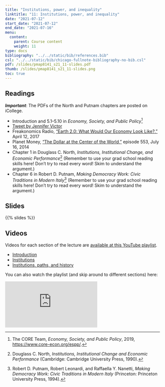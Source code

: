 ```yaml
---
title: "Institutions, power, and inequality"
linktitle: "11: Institutions, power, and inequality"
date: "2021-07-12"
start_date: "2021-07-12"
end_date: "2021-07-16"
menu:
  content:
    parent: Course content
    weight: 11
type: docs
bibliography: "../../static/bib/references.bib"
csl: "../../static/bib/chicago-fullnote-bibliography-no-bib.csl"
pdf: /slides/pmap8141_s21_11-slides.pdf
thumb: /slides/pmap8141_s21_11-slides.png
toc: true
---
```


## Readings

***Important***: The PDFs of the North and Putnam chapters are posted on iCollege.

-   <i class="fas fa-book"></i> Introduction and 5.1–5.10 in *Economy, Society, and Public Policy*[^1]
-   <i class="fab fa-twitter-square"></i> [Tweet by Jennifer Victor](https://twitter.com/jennifernvictor/status/1042181507480203264)
-   <i class="fas fa-podcast"></i> Freakonomics Radio, [“Earth 2.0: What Would Our Economy Look Like?,”](http://freakonomics.com/podcast/earth-2-0-economics-edition-part-1/) April 12, 2017
-   <i class="fas fa-podcast"></i> Planet Money, [“The Dollar at the Center of the World,”](https://www.npr.org/sections/money/2014/07/16/331743569/episode-552-the-dollar-at-the-center-of-the-world) episode 553, July 16, 2014
-   <i class="far fa-file-pdf"></i> Chapter 1 in Douglass C. North, *Institutions, Institutional Change, and Economic Performance*[^2] (Remember to use your grad school reading skills here! Don’t try to read every word! Skim to understand the argument.)
-   <i class="far fa-file-pdf"></i> Chapter 6 in Robert D. Putnam, *Making Democracy Work: Civic Traditions in Modern Italy*[^3] (Remember to use your grad school reading skills here! Don’t try to read every word! Skim to understand the argument.)

## Slides

{{% slides %}}

## Videos

Videos for each section of the lecture are [available at this YouTube playlist](https://www.youtube.com/playlist?list=PLS6tnpTr39sEHYIB0TE4R-GQvbZ8YpdEI).

-   [Introduction](https://www.youtube.com/watch?v=z0iR95_Bcdk&list=PLS6tnpTr39sEHYIB0TE4R-GQvbZ8YpdEI)
-   [Institutions](https://www.youtube.com/watch?v=ISEJVSrxU60&list=PLS6tnpTr39sEHYIB0TE4R-GQvbZ8YpdEI)
-   [Institutions, paths, and history](https://www.youtube.com/watch?v=9TpyDtBSB_s&list=PLS6tnpTr39sEHYIB0TE4R-GQvbZ8YpdEI)

You can also watch the playlist (and skip around to different sections) here:

<div class="embed-responsive embed-responsive-16by9">

<iframe class="embed-responsive-item" src="https://www.youtube.com/embed/playlist?list=PLS6tnpTr39sEHYIB0TE4R-GQvbZ8YpdEI" frameborder="0" allow="accelerometer; autoplay; encrypted-media; gyroscope; picture-in-picture" allowfullscreen>
</iframe>

</div>

[^1]: The CORE Team, *Economy, Society, and Public Policy*, 2019, <https://www.core-econ.org/espp/>.

[^2]: Douglass C. North, *Institutions, Institutional Change and Economic Performance* (Cambridge: Cambridge University Press, 1990).

[^3]: Robert D. Putnam, Robert Leonardi, and Raffaella Y. Nanetti, *Making Democracy Work: Civic Traditions in Modern Italy* (Princeton: Princeton University Press, 1994).
